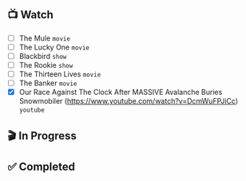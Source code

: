 ## 📺 Watch
 - [ ] The Mule `movie`
 - [ ] The Lucky One `movie`
 - [ ] Blackbird `show`
 - [ ] The Rookie `show`
 - [ ] The Thirteen Lives `movie`
 - [ ] The Banker `movie` 
 - [x] Our Race Against The Clock After MASSIVE Avalanche Buries Snowmobiler (https://www.youtube.com/watch?v=DcmWuFPJiCc) `youtube`
## 🎬 In Progress
## ✅ Completed
